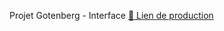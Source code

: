 Projet Gotenberg - Interface
[🔗 Lien de production](https://mmi21c10.mmi-troyes.fr/wr602d/index.php)
